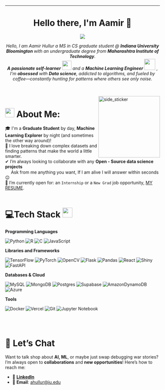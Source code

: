 <hr>
<h1 align="center">Hello there, I'm Aamir 👋 </h1>
<p align="center">
  <a href="https://github.com/DenverCoder1/readme-typing-svg"><img src="https://readme-typing-svg.herokuapp.com?lines=Computer+Science+Student;Data+Science+Enthusiast;ML+Engineer+@+Hyphenova;Research+Assistant+@+IUB;Always%20learning%20new%20things&center=true&width=500&height=50"></a>
</p>

<p align="center">
  <em>
    Hello, I am Aamir Hullur a MS in CS graduate student @ <b> Indiana University Bloomington </b> with an undergraduate degree from <b>Maharashtra Institute of Technology</b>. <br>
    <b>A passionate self-learner</b> <img src="https://github.com/TheDudeThatCode/TheDudeThatCode/blob/master/Assets/Designer.gif?raw=true" width="30px"> and a <b>Machine Learning Engineer</b>&nbsp;<img src="https://github.com/TheDudeThatCode/TheDudeThatCode/blob/master/Assets/Developer.gif?raw=true" width="36px">&nbsp,<br>I'm <b>obsessed</b>
    with <b>Data science</b>, addicted to algorithms, and fueled by coffee—constantly hunting for patterns where others see only noise.
  </em> 
<!-- <br> -->
</p>
<br><br>
<img align="right" width=200px height=200px alt="side_sticker" src="https://media.giphy.com/media/TEnXkcsHrP4YedChhA/giphy.gif" />

# <img src="https://media.giphy.com/media/iY8CRBdQXODJSCERIr/giphy.gif" width="30px">&nbsp;About Me: 

🎓 I'm a <b>Graduate Student</b> by day, <b>Machine Learning Explorer</b> by night (and sometimes the other way around)!<br>
🧠 I love breaking down complex datasets and finding patterns that make the world a little smarter.<br>
✔ I’m always looking to collaborate with any **Open - Source data science projects**<br>
<img src="https://github.com/TheDudeThatCode/TheDudeThatCode/blob/master/Assets/powerup.gif?raw=true" width="15px"> Ask from me anything you want, If I am alive I will answer within seconds 😉<br>
🎯 I’m currently open for: an `Internship` or a `New Grad` job opportunity, [MY RESUME](https://cd227723-dca8-4391-b75c-fbcc2468da10.filesusr.com/ugd/51e891_06adfebe125f4b7cb79594fabf50df08.pdf).
<br><br>

# 💻Tech Stack <img src = "https://media2.giphy.com/media/QssGEmpkyEOhBCb7e1/giphy.gif?cid=ecf05e47a0n3gi1bfqntqmob8g9aid1oyj2wr3ds3mg700bl&rid=giphy.gif" width = 32px> 
<b>Programming Languages </b>

![Python](https://img.shields.io/badge/Python-3776AB?style=for-the-badge&logo=python&logoColor=white)
![R](https://img.shields.io/badge/r-%23276DC3.svg?style=for-the-badge&logo=r&logoColor=white)
![C](https://img.shields.io/badge/c-%2300599C.svg?style=for-the-badge&logo=c&logoColor=white)
![JavaScript](https://img.shields.io/badge/javascript-%23323330.svg?style=for-the-badge&logo=javascript&logoColor=%23F7DF1E)

<b>Libraries and Frameworks</b>

![TensorFlow](https://img.shields.io/badge/TensorFlow-%23FF6F00.svg?style=for-the-badge&logo=TensorFlow&logoColor=white)
![PyTorch](https://img.shields.io/badge/PyTorch-%23EE4C2C.svg?style=for-the-badge&logo=PyTorch&logoColor=white)
![OpenCV](https://img.shields.io/badge/opencv-%23white.svg?style=for-the-badge&logo=opencv&logoColor=white)
![Flask](https://img.shields.io/badge/flask-%23000.svg?style=for-the-badge&logo=flask&logoColor=white)
![Pandas](https://img.shields.io/badge/pandas-%23150458.svg?style=for-the-badge&logo=pandas&logoColor=white)
![React](https://img.shields.io/badge/react-%2320232a.svg?style=for-the-badge&logo=react&logoColor=%2361DAFB)
![Shiny](https://img.shields.io/badge/shiny-%23276DC3.svg?style=for-the-badge&logo=r&logoColor=white)
![FastAPI](https://img.shields.io/badge/FastAPI-005571?style=for-the-badge&logo=fastapi)

<b>Databases & Cloud </b>

![MySQL](https://img.shields.io/badge/mysql-4479A1.svg?style=for-the-badge&logo=mysql&logoColor=white)
![MongoDB](https://img.shields.io/badge/MongoDB-%234ea94b.svg?style=for-the-badge&logo=mongodb&logoColor=white)
![Postgres](https://img.shields.io/badge/postgres-%23316192.svg?style=for-the-badge&logo=postgresql&logoColor=white)
![Supabase](https://img.shields.io/badge/Supabase-3ECF8E?style=for-the-badge&logo=supabase&logoColor=white)
![AmazonDynamoDB](https://img.shields.io/badge/Amazon%20DynamoDB-4053D6?style=for-the-badge&logo=Amazon%20DynamoDB&logoColor=white)
![Azure](https://img.shields.io/badge/azure-%230072C6.svg?style=for-the-badge&logo=microsoftazure&logoColor=white)

<b> Tools </b>

![Docker](https://img.shields.io/badge/docker-%230db7ed.svg?style=for-the-badge&logo=docker&logoColor=white)
![Vercel](https://img.shields.io/badge/vercel-%23000000.svg?style=for-the-badge&logo=vercel&logoColor=white)
![Git](https://img.shields.io/badge/git-%23F05033.svg?style=for-the-badge&logo=git&logoColor=white)
![Jupyter Notebook](https://img.shields.io/badge/jupyter-%23FA0F00.svg?style=for-the-badge&logo=jupyter&logoColor=white)

<br><br>

# 💬 Let’s Chat


Want to talk shop about **AI, ML**, or maybe just swap debugging war stories? I’m always open to **collaborations** and **new opportunities**! Here’s how to reach me:
- 🏢 [**LinkedIn**](https://www.linkedin.com/in/aamir-hullur/)
- 📧 **Email**: ahullur@iu.edu
